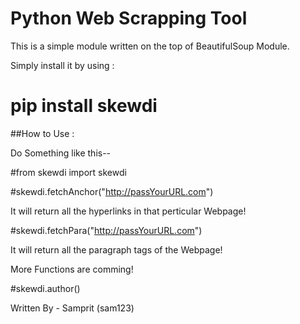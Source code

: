# Python Web Scrapping Tool

This is a simple module written on the top of BeautifulSoup Module.

Simply install it by using :

# pip install skewdi

##How to Use : 

Do Something like this--

#from skewdi import skewdi

#skewdi.fetchAnchor("http://passYourURL.com")

It will return all the hyperlinks in that perticular Webpage!

#skewdi.fetchPara("http://passYourURL.com")

It will return all the paragraph tags of the Webpage!


More Functions are comming!

#skewdi.author()

Written By - Samprit (sam123)